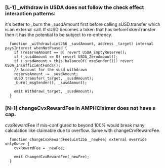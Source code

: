 ### [L-1] _withdraw in USDA does not follow the check effect interaction patterns:

it's better to _burn the _susdAmount first before calling sUSD.transfer which is an external call. If sUSD becomes a token that has beforeTokenTransfer then it has the potential to be subject to re-entrency.

```solidity
  function _withdraw(uint256 _susdAmount, address _target) internal paysInterest whenNotPaused {
    if (reserveAmount == 0) revert USDA_EmptyReserve();
    if (_susdAmount == 0) revert USDA_ZeroAmount();
    if (_susdAmount > this.balanceOf(_msgSender())) revert USDA_InsufficientFunds();
    // Account for the susd withdrawn
    reserveAmount -= _susdAmount;
    sUSD.transfer(_target, _susdAmount);
    _burn(_msgSender(), _susdAmount);

    emit Withdraw(_target, _susdAmount);
  }
```

### [N-1] changeCvxRewardFee in AMPHClaimer does not have a cap. 

cvxRewardFee if mis-configured to beyond 100% would break many calculation like claimable due to overflow. Same with changeCrvRewardFee.

```solidity
  function changeCvxRewardFee(uint256 _newFee) external override onlyOwner {
    cvxRewardFee = _newFee;

    emit ChangedCvxRewardFee(_newFee);
  }
```


